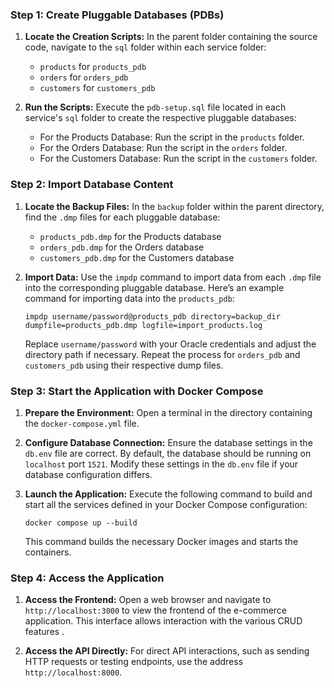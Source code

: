 ### Step 1: Create Pluggable Databases (PDBs)

1. **Locate the Creation Scripts:** In the parent folder containing the source code, navigate to the `sql` folder within each service folder:

   - `products` for `products_pdb`
   - `orders` for `orders_pdb`
   - `customers` for `customers_pdb`

2. **Run the Scripts:** Execute the `pdb-setup.sql` file located in each service's `sql` folder to create the respective pluggable databases:

   - For the Products Database: Run the script in the `products` folder.
   - For the Orders Database: Run the script in the `orders` folder.
   - For the Customers Database: Run the script in the `customers` folder.

### Step 2: Import Database Content

1. **Locate the Backup Files:**
   In the `backup` folder within the parent directory, find the `.dmp` files for each pluggable database:

   - `products_pdb.dmp` for the Products database
   - `orders_pdb.dmp` for the Orders database
   - `customers_pdb.dmp` for the Customers database

2. **Import Data:**
   Use the `impdp` command to import data from each `.dmp` file into the corresponding pluggable database. Here’s an example command for importing data into the `products_pdb`:
   ```
   impdp username/password@products_pdb directory=backup_dir dumpfile=products_pdb.dmp logfile=import_products.log
   ```
   Replace `username/password` with your Oracle credentials and adjust the directory path if necessary. Repeat the process for `orders_pdb` and `customers_pdb` using their respective dump files.

### Step 3: Start the Application with Docker Compose

1. **Prepare the Environment:**
   Open a terminal in the directory containing the `docker-compose.yml` file.

2. **Configure Database Connection:**
   Ensure the database settings in the `db.env` file are correct. By default, the database should be running on `localhost` port `1521`. Modify these settings in the `db.env` file if your database configuration differs.

3. **Launch the Application:**
   Execute the following command to build and start all the services defined in your Docker Compose configuration:
   ```
   docker compose up --build
   ```
   This command builds the necessary Docker images and starts the containers.

### Step 4: Access the Application

1. **Access the Frontend:**
   Open a web browser and navigate to `http://localhost:3000` to view the frontend of the e-commerce application. This interface allows interaction with the various CRUD features .

2. **Access the API Directly:**
   For direct API interactions, such as sending HTTP requests or testing endpoints, use the address `http://localhost:8000`.

